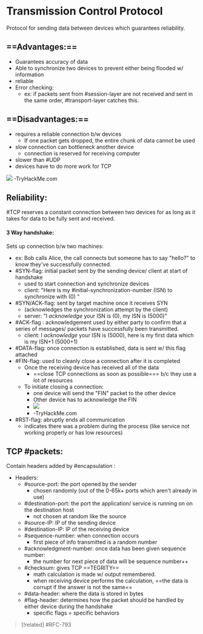 
# Transmission Control Protocol
Protocol for sending data between devices which guarantees reliability.

## ==Advantages:==
- Guarantees accuracy of data
- Able to synchronize two devices to prevent either being flooded w/ information
- reliable
- Error checking:
	- ex: if packets sent from #session-layer are not received and sent in the same order, #transport-layer catches this.

## ==Disadvantages:==
- requires a reliable connection b/w devices
	- If one packet gets dropped, the entire chunk of data cannot be used
- slow connection can bottleneck another device
	- connection is reserved for receiving computer
- slower than #UDP 
- devices have to do more work for TCP

![](/networking/networking-pics/TCP-1.png)
-TryHackMe.com

## Reliability:
#TCP reserves a constant connection between two devices for as long as it takes for data to be fully sent and received.

#### 3 Way handshake:
Sets up connection b/w two machines:
- ex: Bob calls Alice, the call connects but someone has to say  "hello?" to know they've successfully connected.
- #SYN-flag: initial packet sent by the sending device/ client at start of handshake
	- used to start connection and synchronize devices
	- client: "Here is my #initial-synchronization-number (ISN) to synchronize with (0) "
- #SYN/ACK-flag: sent by target machine once it receives SYN
	- (acknowledges the synchronization attempt by the client)
	- server: "I *acknowledge* your ISN is (0), my ISN is (5000)"
- #ACK-flag : acknowledgement used by either party to confirm that a series of messages/ packets have successfully been transmitted.
	- client: I *acknowledge* your ISN is (5000), here is my first data which is my ISN+1 (5000+1)
- #DATA-flag: once connection is established, data is sent w/ this flag attached
- #FIN-flag: used to cleanly close a connection after it is completed
	- Once the receiving device has received all of the data
		- ==close TCP connections as soon as possible=== b/c they use a lot of resources
	- To initiate closing a connection:
		- one device will send the "FIN" packet to the other device
		- Other device has to acknowledge the FIN
		- ![](/networking/networking-pics/TCP-2.png)
		- -TryHackMe.com
- #RST-flag: abruptly ends all communication
	- indicates there was a problem during the process (like service not working properly or has low resources)
	

## TCP #packets:
Contain headers added by #encapsulation :
- Headers:
	- #source-port: the port opened by the sender
		- chosen randomly (out of the 0-65k+ ports which aren't already in use)
	- #destination-port: the port the application/ service is running on on the destination host 
		- not chosen at random like the source
	- #source-IP: IP of the sending device
	- #destination-IP: IP of the receiving device
	- #sequence-number: when connection occurs
		- first piece of info transmitted is a random number
	- #acknowledgment-number: once data has been given sequence number:
		- the number for next piece of data will be sequence number++
	- #checksum: gives TCP ==TEGRITY==
		- math calculation is made w/ output remembered.
		- when receiving device performs the calculation, ==the data is corrupt if the answer is not the same==
	- #data-header: where the data is stored in bytes
	- #flag-header: determines how the packet should be handled by either device during the handshake
		- specific flags = specific behaviors

>[!related]
> #RFC-793 

